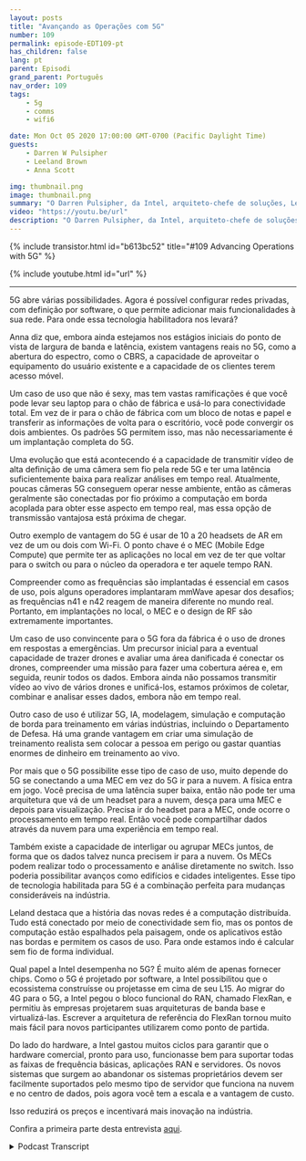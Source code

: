 ```yaml
---
layout: posts
title: "Avançando as Operações com 5G"
number: 109
permalink: episode-EDT109-pt
has_children: false
lang: pt
parent: Episodi
grand_parent: Português
nav_order: 109
tags:
    - 5g
    - comms
    - wifi6

date: Mon Oct 05 2020 17:00:00 GMT-0700 (Pacific Daylight Time)
guests:
    - Darren W Pulsipher
    - Leeland Brown
    - Anna Scott

img: thumbnail.png
image: thumbnail.png
summary: "O Darren Pulsipher, da Intel, arquiteto-chefe de soluções, Leland Brown, engenheiro principal: diretor técnico de comunicações avançadas, e a Dra. Anna Scott, arquiteta-chefe de borda para o setor público, falam sobre a história das comunicações avançadas e os futuros casos de uso com 5G. Parte dois de dois."
video: "https://youtu.be/url"
description: "O Darren Pulsipher, da Intel, arquiteto-chefe de soluções, Leland Brown, engenheiro principal: diretor técnico de comunicações avançadas, e a Dra. Anna Scott, arquiteta-chefe de borda para o setor público, falam sobre a história das comunicações avançadas e os futuros casos de uso com 5G. Parte dois de dois."
---
```


<div>
{% include transistor.html id="b613bc52" title="#109 Advancing Operations with 5G" %}

{% include youtube.html id="url" %}
</div>

---

5G abre várias possibilidades. Agora é possível configurar redes privadas, com definição por software, o que permite adicionar mais funcionalidades à sua rede. Para onde essa tecnologia habilitadora nos levará?

Anna diz que, embora ainda estejamos nos estágios iniciais do ponto de vista de largura de banda e latência, existem vantagens reais no 5G, como a abertura do espectro, como o CBRS, a capacidade de aproveitar o equipamento do usuário existente e a capacidade de os clientes terem acesso móvel.

Um caso de uso que não é sexy, mas tem vastas ramificações é que você pode levar seu laptop para o chão de fábrica e usá-lo para conectividade total. Em vez de ir para o chão de fábrica com um bloco de notas e papel e transferir as informações de volta para o escritório, você pode convergir os dois ambientes. Os padrões 5G permitem isso, mas não necessariamente é um implantação completa do 5G.

Uma evolução que está acontecendo é a capacidade de transmitir vídeo de alta definição de uma câmera sem fio pela rede 5G e ter uma latência suficientemente baixa para realizar análises em tempo real. Atualmente, poucas câmeras 5G conseguem operar nesse ambiente, então as câmeras geralmente são conectadas por fio próximo a computação em borda acoplada para obter esse aspecto em tempo real, mas essa opção de transmissão vantajosa está próxima de chegar.

Outro exemplo de vantagem do 5G é usar de 10 a 20 headsets de AR em vez de um ou dois com Wi-Fi. O ponto chave é o MEC (Mobile Edge Compute) que permite ter as aplicações no local em vez de ter que voltar para o switch ou para o núcleo da operadora e ter aquele tempo RAN.

Compreender como as frequências são implantadas é essencial em casos de uso, pois alguns operadores implantaram mmWave apesar dos desafios; as frequências n41 e n42 reagem de maneira diferente no mundo real. Portanto, em implantações no local, o MEC e o design de RF são extremamente importantes.

Um caso de uso convincente para o 5G fora da fábrica é o uso de drones em respostas a emergências. Um precursor inicial para a eventual capacidade de trazer drones e avaliar uma área danificada é conectar os drones, compreender uma missão para fazer uma cobertura aérea e, em seguida, reunir todos os dados. Embora ainda não possamos transmitir vídeo ao vivo de vários drones e unificá-los, estamos próximos de coletar, combinar e analisar esses dados, embora não em tempo real.

Outro caso de uso é utilizar 5G, IA, modelagem, simulação e computação de borda para treinamento em várias indústrias, incluindo o Departamento de Defesa. Há uma grande vantagem em criar uma simulação de treinamento realista sem colocar a pessoa em perigo ou gastar quantias enormes de dinheiro em treinamento ao vivo.

Por mais que o 5G possibilite esse tipo de caso de uso, muito depende do 5G se conectando a uma MEC em vez do 5G ir para a nuvem. A física entra em jogo. Você precisa de uma latência super baixa, então não pode ter uma arquitetura que vá de um headset para a nuvem, desça para uma MEC e depois para visualização. Precisa ir do headset para a MEC, onde ocorre o processamento em tempo real. Então você pode compartilhar dados através da nuvem para uma experiência em tempo real.

Também existe a capacidade de interligar ou agrupar MECs juntos, de forma que os dados talvez nunca precisem ir para a nuvem. Os MECs podem realizar todo o processamento e análise diretamente no switch. Isso poderia possibilitar avanços como edifícios e cidades inteligentes. Esse tipo de tecnologia habilitada para 5G é a combinação perfeita para mudanças consideráveis na indústria.

Leland destaca que a história das novas redes é a computação distribuída. Tudo está conectado por meio de conectividade sem fio, mas os pontos de computação estão espalhados pela paisagem, onde os aplicativos estão nas bordas e permitem os casos de uso. Para onde estamos indo é calcular sem fio de forma individual.

Qual papel a Intel desempenha no 5G? É muito além de apenas fornecer chips. Como o 5G é projetado por software, a Intel possibilitou que o ecossistema construísse ou projetasse em cima de seu L15. Ao migrar do 4G para o 5G, a Intel pegou o bloco funcional do RAN, chamado FlexRan, e permitiu às empresas projetarem suas arquiteturas de banda base e virtualizá-las. Escrever a arquitetura de referência do FlexRan tornou muito mais fácil para novos participantes utilizarem como ponto de partida.

Do lado do hardware, a Intel gastou muitos ciclos para garantir que o hardware comercial, pronto para uso, funcionasse bem para suportar todas as faixas de frequência básicas, aplicações RAN e servidores. Os novos sistemas que surgem ao abandonar os sistemas proprietários devem ser facilmente suportados pelo mesmo tipo de servidor que funciona na nuvem e no centro de dados, pois agora você tem a escala e a vantagem de custo.

Isso reduzirá os preços e incentivará mais inovação na indústria.

Confira a primeira parte desta entrevista [aqui](episódio-EDT108).



<details>
<summary> Podcast Transcript </summary>

<p></p>

</details>
